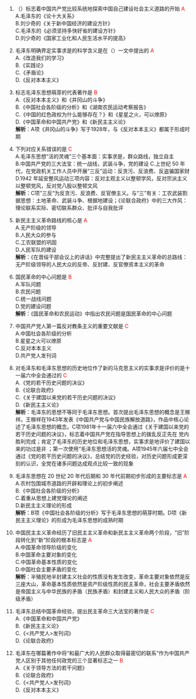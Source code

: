 1. （）标志着中国共产党比较系统地探索中国自己建设社会主义道路的开始 <font color=red>A</font>  
   A.毛泽东的《论十大关系》  
   B.刘少奇的《关于新中国经济的建设方针》  
   C.毛泽东的《必须坚持多快好省的建设方针》  
   D.刘少奇的《国家工业化和人民生活水平的提高》  

2. 毛泽东明确界定实事求是的科学含义是在（）一文中提出的 <font color=red>A</font>  
   A.《改造我们的学习》  
   B.《实践论》  
   C.《矛盾论》  
   D.《反对本本主义》  

3. 标志毛泽东思想萌芽的代表著作是 <font color=red>B</font>  
   A.《反对本本主义》和《井冈山的斗争》  
   B.《中国社会各阶级的分析》和《湖南农民运动考察报告》  
   C.《中国的红色政权为什么能够存在？》和《星星之火，可以燎原》  
   D.《中国革命和中国共产党》和《新民主主义论》  
   **解析**：A项《井冈山的斗争》写于1928年，与《反对本本主义》都属于形成时期

4. 下列对应关系错误的是 <font color=red>C</font>  
   A.毛泽东思想“活的灵魂”三个基本面：实事求是，群众路线，独立自主  
   B.中国共产党的三大法宝：统一战线，武装斗争，党的建设
   C.上世纪 50 年代，在党政机关工作人员中开展“三反”运动：反贪污、反浪费、反盗骗国家财  
   D.1942 年延安整风运动三项内容：反对主观主义以整顿学风，反对宗派主义以整顿党风，反对党八股以整顿文风  
   **解析**：C项”三反“为反贪污、反浪费、反官僚主义。与“三”有关：工农武装割据思想：土地革命、武装斗争、根据地建设；《论联合政府》中的三大作风：理论联系实际、密切联系群众、批评与自我批评 

5. 新民主主义革命路线的核心是 <font color=red>A</font>  
   A.无产阶级的领导  
   B.人民大众的参与  
   C.工农联盟的巩固  
   D.人民军队的建设  
   **解析**：《在晋绥干部会议上的讲话》中完整提出了新民主主义革命的总路线：无产阶级领导的人民大众的反帝、反封建、反官僚资本主义的革命

6. 国民革命的中心问题是 <font color=red>B</font>  
   A.军队问题  
   B.农民问题  
   C.统一战线问题  
   D.党的建设问题  
   **解析**：《国民革命和农民运动》中指出农民问题是国民革命的中心问题

7. 中国共产党人第一篇反对教条主义的重要文献是 <font color=red>C</font>  
   A.中国社会各阶级的分析  
   B.星星之火可以燎原  
   C.反对本本主义  
   D.共产党人发刊词  

8. 对毛泽东和毛泽东思想的历史地位作了新的马克思主义的实事求是评价的是十一届六中全会通过的 <font color=red>C</font>  
   A.《党的若干历史问题的决议》  
   B.《论联合政府》  
   C.《关于建国以来党的若干历史问题的决议》  
   D.《新民主主义论》  
   **解析**：毛泽东的思想不等同于毛泽东思想。首次提出毛泽东思想的概念是王稼祥。王稼祥在1943年发表《中国共产党与中国民族解放道路》，作品中核心论述了毛泽东思想的概念。C项1981年十一届六中全会通过《关于建国以来党的若干历史问题的决议》，标志着中国共产党在指导思想上的拨乱反正先在 党内胜利完成；肯定了毛泽东的历史地位和毛泽东思想，实事求是地评价了建国以来的功过是非 ；第一次使用“毛泽东思想活的灵魂。A项1945年六届七中全会通过《党的若干历史问题的决议》，总结党的历史经验，对历史问题形成更深刻的认识，全党在诸多问题达成观点比较一致的现象

9. 毛泽东思想在 20 世纪 20 年代后期和 30 年代前期初步形成的主要标志是 <font color=red>A</font>  
   A.农村包围城市道路的开辟和理论上的初步阐述  
   B.《中国社会各阶级的分析》  
   C.着重从思想上建党理论的阐述  
   D.新民主主义理论的形成  
   **解析**：B项《中国社会各阶级的分析》写于毛泽东思想的萌芽时期。D项《新民主主义理论》的形成为毛泽东思想的成熟时期

10. 中国民主主义革命经历了旧民主主义革命和新民主主义革命两个阶段，“旧”阶段转化到“新”阶段的根本标志是 <font color=red>A</font>  
    A.中国革命领导阶级的变化  
    B.中国革命主要对象的变化  
    C.中国革命基本性质的变化  
    D.中国社会主要矛盾的变化  
    **解析**：半殖民地半封建主义社会的性质没有发生改变，革命主要对象依然是反三座大山，革命基本性质依然是资产阶级性质的民主革命，社会主要矛盾依然是帝国主义与中华民族的矛盾（民族矛盾）和封建主义和人民大众的矛盾（阶级矛盾）

11. 毛泽东总结中国革命经验，提出民主革命三大法宝的著作是 <font color=red>C</font>  
    A.《中国革命和中国共产党》  
    B.《新民主主义论》  
    C.《<共产党人>发刊词》  
    D.《论联合政府》  

12. 毛泽东在哪篇著作中将“和最广大的人民群众取得最密切的联系”作为中国共产党人区别于其他任何政党的三个显著标志之一 <font color=red>B</font>  
    A.《关于领导方法的若干问题》  
    B.《论联合政府》  
    C.《<共产党人>发刊词》  
    D.《反对本本主义》  